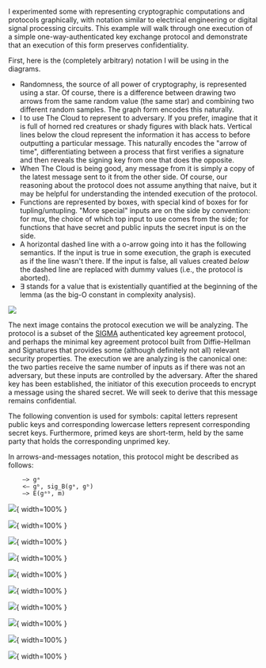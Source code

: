 I experimented some with representing cryptographic computations and
protocols graphically, with notation similar to electrical engineering
or digital signal processing circuits. This example will walk through
one execution of a simple one-way-authenticated key exchange protocol
and demonstrate that an execution of this form preserves confidentiality.

First, here is the (completely arbitrary) notation I will be using in
the diagrams.

- Randomness, the source of all power of cryptography, is represented
  using a star. Of course, there is a difference between drawing two
  arrows from the same random value (the same star) and combining two
  different random samples. The graph form encodes this naturally.
- I to use The Cloud to represent to adversary. If you prefer, imagine
  that it is full of horned red creatures or shady figures with black
  hats. Vertical lines below the cloud represent the information it
  has access to before outputting a particular message. This naturally
  encodes the "arrow of time", differentiating between a process that
  first verifies a signature and then reveals the signing key from one
  that does the opposite.
- When The Cloud is being good, any message from it is simply a copy
  of the latest message sent to it from the other side. Of course, our
  reasoning about the protocol does not assume anything that naive,
  but it may be helpful for understanding the intended execution of
  the protocol.
- Functions are represented by boxes, with special kind of boxes for
  for tupling/untupling. "More special" inputs are on the side by
  convention: for mux, the choice of which top input to use comes from
  the side; for functions that have secret and public inputs the
  secret input is on the side.
- A horizontal dashed line with a o-arrow going into it has the
  following semantics. If the input is true in some execution, the
  graph is executed as if the line wasn't there. If the input is
  false, all values created *below* the dashed line are replaced with
  dummy values (i.e., the protocol is aborted).
- ∃ stands for a value that is existentially quantified at the
  beginning of the lemma (as the big-O constant in complexity
  analysis).

![](svg/0-legend.svg)

The next image contains the protocol execution we will be
analyzing. The protocol is a subset of the
[SIGMA](http://webee.technion.ac.il/~hugo/sigma-pdf.pdf) authenticated
key agreement protocol, and perhaps the minimal key agreement protocol
built from Diffie-Hellman and Signatures that provides some (although
definitely not all) relevant security properties. The execution we are
analyzing is the canonical one: the two parties receive the same
number of inputs as if there was not an adversary, but these inputs
are controlled by the adversary.  After the shared key has been
established, the initiator of this execution proceeds to encrypt a
message using the shared secret. We will seek to derive that this
message remains confidential.

The following convention is used for symbols: capital letters
represent public keys and corresponding lowercase letters represent
corresponding secret keys. Furthermore, primed keys are short-term,
held by the same party that holds the corresponding unprimed key.

In arrows-and-messages notation, this protocol might be described as follows:

        —> gᵃ
        <— gᵇ, sig_B(gᵃ, gᵇ)
        —> E(gᵃᵇ, m)

![](svg/1-receiver-auth.svg){ width=100% }

![](svg/2-sign.svg){ width=100% }

![](svg/3-receiver-auth-sign.svg){ width=100% }

![](svg/4-receiver-auth-rewritten.svg){ width=100% }

![](svg/5-case.svg){ width=100% }

![](svg/6-invariant.svg){ width=100% }

![](svg/7-shortcircuit.svg){ width=100% }

![](svg/8-rearrange-for-dh.svg){ width=100% }

![](svg/9-ddh.svg){ width=100% }

![](svg/99-victory.svg){ width=100% }
